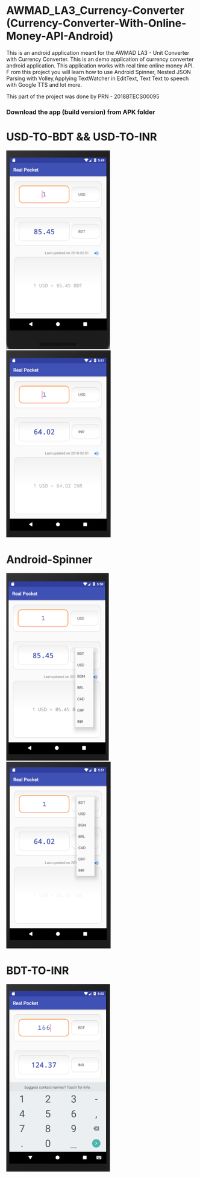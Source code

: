 # AWMAD_LA3_Currency-Converter (Currency-Converter-With-Online-Money-API-Android)
This is an android application meant for the AWMAD LA3 - Unit Converter with Currency Converter. 
This is an demo application of currency converter android application.
This application works with real time online money API. F
rom this project you will learn how to use Android Spinner, Nested JSON Parsing with Volley,Applying TextWatcher in EditText, Text Text to speech with Google TTS and lot more.

This part of the project was done by PRN - 2018BTECS00095

### Download the app (build version) from APK folder

# USD-TO-BDT && USD-TO-INR <br/>
![Alt text](Screenshot/USD2BDT.PNG?raw=true "USD2BDT")
![Alt text](Screenshot/USD2INR.PNG?raw=true "USD2INR") <br/>

# Android-Spinner <br/>
![Alt text](Screenshot/OptionChose.PNG?raw=true "OptionChose")
![Alt text](Screenshot/OptionChose2.PNG?raw=true "OptionChose2") <br/>

# BDT-TO-INR <br/>
![Alt text](Screenshot/BDT2INR.PNG?raw=true "BDT2INR") <br/>
